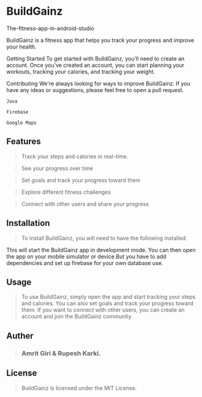 # BuildGainz
The-fitness-app-in-android-studio

BuildGainz is a fitness app that helps you track your progress and improve your health.

Getting Started
To get started with BuildGainz, you'll need to create an account. Once you've created an account, you can start planning your workouts, tracking your calories, and tracking your weight.



Contributing
We're always looking for ways to improve BuildGainz. If you have any ideas or suggestions, please feel free to open a pull request.

`Java`

`Firebase `

`Google Maps 
`
## Features
> Track your steps and calories in real-time.

> See your progress over time

> Set goals and track your progress toward them

> Explore different fitness challenges

> Connect with other users and share your progress

## Installation
> To install BuildGainz, you will need to have the following installed:




This will start the BuildGainz app in development mode. You can then open the app on your mobile simulator or device.But you have to add dependencies and set up firebase for your own database use.

## Usage
> To use BuildGainz, simply open the app and start tracking your steps and calories. You can also set goals and track your progress toward them. If you want to connect with other users, you can create an account and join the BuildGainz community.

## Auther 
>### Amrit Giri & Rupesh Karki.


## License
> BuildGainz is licensed under the MIT License.
